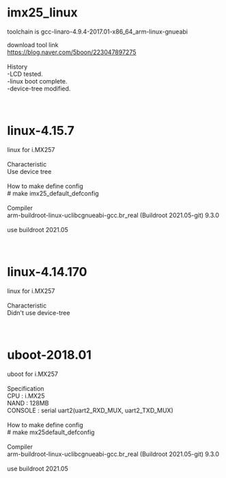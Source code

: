 # imx25_linux
toolchain is gcc-linaro-4.9.4-2017.01-x86_64_arm-linux-gnueabi

download tool link<BR>
<a href="download tool">https://blog.naver.com/5boon/223047897275</a><BR>
<BR>
History<BR>
-LCD tested.<BR>
-linux boot complete.<BR>
-device-tree modified.<BR>
<BR>
<BR>
# linux-4.15.7
linux for i.MX257<BR>
<BR>
Characteristic<BR>
 Use device tree<BR>
<BR>
How to make define config<BR>
 &#35; make imx25_default_defconfig<BR>
<BR>
Compiler<BR>
 arm-buildroot-linux-uclibcgnueabi-gcc.br_real (Buildroot 2021.05-git) 9.3.0<BR>
<BR>
use buildroot 2021.05<BR>
<BR>
<BR>
# linux-4.14.170
linux for i.MX257<BR>
<BR>
Characteristic<BR>
 Didn't use device-tree<BR>
<BR>
<BR>
# uboot-2018.01
uboot for i.MX257<BR>
<BR>
Specification<BR>
 CPU : i.MX25<BR>
 NAND : 128MB<BR>
 CONSOLE : serial uart2(uart2_RXD_MUX, uart2_TXD_MUX)<BR>
<BR>
How to make define config<BR>
 &#35; make mx25default_defconfig<BR>
<BR>
Compiler<BR>
 arm-buildroot-linux-uclibcgnueabi-gcc.br_real (Buildroot 2021.05-git) 9.3.0<BR>
<BR>
use buildroot 2021.05<BR>
